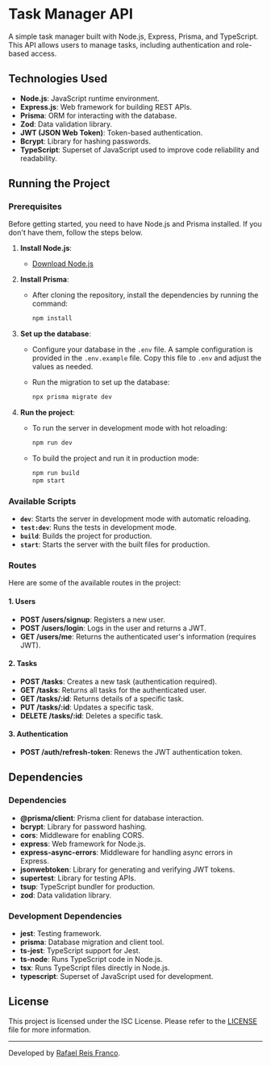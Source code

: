 # Task Manager API

A simple task manager built with Node.js, Express, Prisma, and TypeScript. This API allows users to manage tasks, including authentication and role-based access.

## Technologies Used

- **Node.js**: JavaScript runtime environment.
- **Express.js**: Web framework for building REST APIs.
- **Prisma**: ORM for interacting with the database.
- **Zod**: Data validation library.
- **JWT (JSON Web Token)**: Token-based authentication.
- **Bcrypt**: Library for hashing passwords.
- **TypeScript**: Superset of JavaScript used to improve code reliability and readability.

## Running the Project

### Prerequisites

Before getting started, you need to have Node.js and Prisma installed. If you don't have them, follow the steps below.

1. **Install Node.js**:

   - [Download Node.js](https://nodejs.org/)

2. **Install Prisma**:

   - After cloning the repository, install the dependencies by running the command:

     ```bash
     npm install
     ```

3. **Set up the database**:

   - Configure your database in the `.env` file. A sample configuration is provided in the `.env.example` file. Copy this file to `.env` and adjust the values as needed.
   - Run the migration to set up the database:

     ```bash
     npx prisma migrate dev
     ```

4. **Run the project**:

   - To run the server in development mode with hot reloading:

     ```bash
     npm run dev
     ```

   - To build the project and run it in production mode:

     ```bash
     npm run build
     npm start
     ```

### Available Scripts

- **`dev`**: Starts the server in development mode with automatic reloading.
- **`test:dev`**: Runs the tests in development mode.
- **`build`**: Builds the project for production.
- **`start`**: Starts the server with the built files for production.

### Routes

Here are some of the available routes in the project:

#### 1. **Users**

- **POST /users/signup**: Registers a new user.
- **POST /users/login**: Logs in the user and returns a JWT.
- **GET /users/me**: Returns the authenticated user's information (requires JWT).

#### 2. **Tasks**

- **POST /tasks**: Creates a new task (authentication required).
- **GET /tasks**: Returns all tasks for the authenticated user.
- **GET /tasks/:id**: Returns details of a specific task.
- **PUT /tasks/:id**: Updates a specific task.
- **DELETE /tasks/:id**: Deletes a specific task.

#### 3. **Authentication**

- **POST /auth/refresh-token**: Renews the JWT authentication token.

## Dependencies

### Dependencies

- **@prisma/client**: Prisma client for database interaction.
- **bcrypt**: Library for password hashing.
- **cors**: Middleware for enabling CORS.
- **express**: Web framework for Node.js.
- **express-async-errors**: Middleware for handling async errors in Express.
- **jsonwebtoken**: Library for generating and verifying JWT tokens.
- **supertest**: Library for testing APIs.
- **tsup**: TypeScript bundler for production.
- **zod**: Data validation library.

### Development Dependencies

- **jest**: Testing framework.
- **prisma**: Database migration and client tool.
- **ts-jest**: TypeScript support for Jest.
- **ts-node**: Runs TypeScript code in Node.js.
- **tsx**: Runs TypeScript files directly in Node.js.
- **typescript**: Superset of JavaScript used for development.

## License

This project is licensed under the ISC License. Please refer to the [LICENSE](./LICENSE) file for more information.

---

Developed by [Rafael Reis Franco](https://github.com/faelreis).
